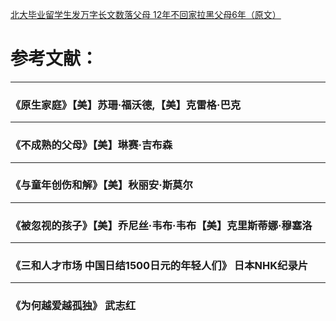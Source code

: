 [北大毕业留学生发万字长文数落父母 12年不回家拉黑父母6年（原文）](https://m.sohu.com/a/219775752_754372/?pvid=000115_3w_a&from=timeline)
# 参考文献：
***

### 《原生家庭》【美】苏珊·福沃德,【美】克雷格·巴克
***

### 《不成熟的父母》【美】琳赛·吉布森
***

### 《与童年创伤和解》【美】秋丽安·斯莫尔
***

### 《被忽视的孩子》【美】乔尼丝·韦布·韦布【美】克里斯蒂娜·穆塞洛
***

### 《三和人才市场 中国日结1500日元的年轻人们》 日本NHK纪录片
***

### 《为何越爱越孤独》 武志红